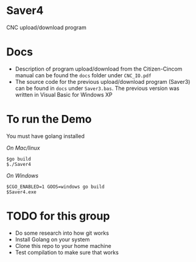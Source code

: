 # Saver4
CNC upload/download program

# Docs
- Description of program upload/download from the Citizen-Cincom manual can be found the `docs` folder under `CNC_IO.pdf`
- The source code for the previous upload/download program (Saver3) can be found in `docs` under `Saver3.bas`. The previous version was written in Visual Basic for Windows XP

# To run the Demo
You must have golang installed


*On Mac/linux*
```
$go build
$./Saver4
```

*On Windows*
```
$CGO_ENABLED=1 GOOS=windows go build
$Saver4.exe
```


# TODO for this group
- Do some research into how git works 
- Install Golang on your system
- Clone this repo to your home machine
- Test compilation to make sure that works
